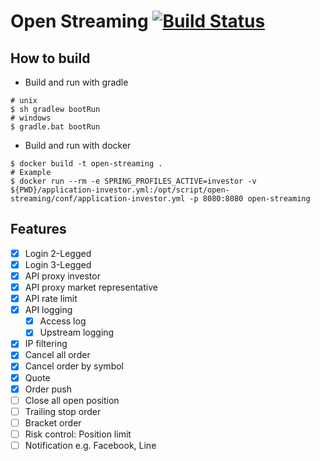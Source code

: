 # Open Streaming [![Build Status](https://travis-ci.org/chaitriplez/open-streaming.svg?branch=master)](https://travis-ci.org/chaitriplez/open-streaming)

## How to build

- Build and run with gradle

```shell script
# unix
$ sh gradlew bootRun
# windows
$ gradle.bat bootRun
```

- Build and run with docker

```shell script
$ docker build -t open-streaming .
# Example
$ docker run --rm -e SPRING_PROFILES_ACTIVE=investor -v ${PWD}/application-investor.yml:/opt/script/open-streaming/conf/application-investor.yml -p 8080:8080 open-streaming
```

## Features

- [x] Login 2-Legged
- [x] Login 3-Legged
- [x] API proxy investor
- [x] API proxy market representative
- [x] API rate limit
- [x] API logging
  - [x] Access log
  - [x] Upstream logging
- [x] IP filtering
- [x] Cancel all order
- [x] Cancel order by symbol
- [x] Quote
- [x] Order push
- [ ] Close all open position
- [ ] Trailing stop order
- [ ] Bracket order
- [ ] Risk control: Position limit
- [ ] Notification e.g. Facebook, Line
